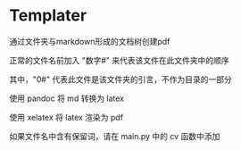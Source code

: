 # Templater

通过文件夹与markdown形成的文档树创建pdf

正常的文件名前加入 "数字#" 来代表该文件在此文件夹中的顺序

其中，"0#" 代表此文件是该文件夹的引言，不作为目录的一部分

使用 pandoc 将 md 转换为 latex

使用 xelatex 将 latex 渲染为 pdf

如果文件名中含有保留词，请在 main.py 中的 cv 函数中添加
